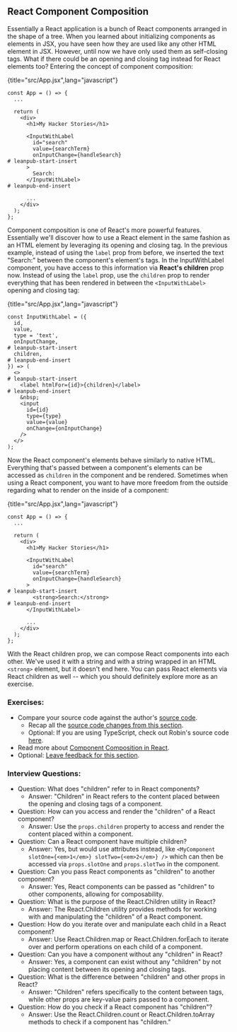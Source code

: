 ## React Component Composition

Essentially a React application is a bunch of React components arranged in the shape of a tree. When you learned about initializing components as elements in JSX, you have seen how they are used like any other HTML element in JSX. However, until now we have only used them as self-closing tags. What if there could be an opening and closing tag instead for React elements too? Entering the concept of component composition:

{title="src/App.jsx",lang="javascript"}
~~~~~~~
const App = () => {
  ...

  return (
    <div>
      <h1>My Hacker Stories</h1>

      <InputWithLabel
        id="search"
        value={searchTerm}
        onInputChange={handleSearch}
# leanpub-start-insert
      >
        Search:
      </InputWithLabel>
# leanpub-end-insert

      ...
    </div>
  );
};
~~~~~~~

Component composition is one of React's more powerful features. Essentially we'll discover how to use a React element in the same fashion as an HTML element by leveraging its opening and closing tag. In the previous example, instead of using the `label` prop from before, we inserted the text "Search:" between the component's element's tags. In the InputWithLabel component, you have access to this information via **React's children** prop now. Instead of using the `label` prop, use the `children` prop to render everything that has been rendered in between the `<InputWithLabel>` opening and closing tag:

{title="src/App.jsx",lang="javascript"}
~~~~~~~
const InputWithLabel = ({
  id,
  value,
  type = 'text',
  onInputChange,
# leanpub-start-insert
  children,
# leanpub-end-insert
}) => (
  <>
# leanpub-start-insert
    <label htmlFor={id}>{children}</label>
# leanpub-end-insert
    &nbsp;
    <input
      id={id}
      type={type}
      value={value}
      onChange={onInputChange}
    />
  </>
);
~~~~~~~

Now the React component's elements behave similarly to native HTML. Everything that's passed between a component's elements can be accessed as `children` in the component and be rendered. Sometimes when using a React component, you want to have more freedom from the outside regarding what to render on the inside of a component:

{title="src/App.jsx",lang="javascript"}
~~~~~~~
const App = () => {
  ...

  return (
    <div>
      <h1>My Hacker Stories</h1>

      <InputWithLabel
        id="search"
        value={searchTerm}
        onInputChange={handleSearch}
      >
# leanpub-start-insert
        <strong>Search:</strong>
# leanpub-end-insert
      </InputWithLabel>

      ...
    </div>
  );
};
~~~~~~~

With the React children prop, we can compose React components into each other. We've used it with a string and with a string wrapped in an HTML `<strong>` element, but it doesn't end here. You can pass React elements via React children as well -- which you should definitely explore more as an exercise.

### Exercises:

* Compare your source code against the author's [source code](https://bit.ly/492oks5).
  * Recap all the [source code changes from this section](https://bit.ly/3u4KkDB).
  * Optional: If you are using TypeScript, check out Robin's source code [here](https://bit.ly/3Eebr23).
* Read more about [Component Composition in React](https://www.robinwieruch.de/react-component-composition/).
* Optional: [Leave feedback for this section](https://forms.gle/L2GgfHVjAAwbqudq8).

### Interview Questions:

* Question: What does "children" refer to in React components?
  * Answer: "Children" in React refers to the content placed between the opening and closing tags of a component.
* Question: How can you access and render the "children" of a React component?
  * Answer: Use the `props.children` property to access and render the content placed within a component.
* Question: Can a React component have multiple children?
  * Answer: Yes, but would use attributes instead, like `<MyComponent slotOne={<em>1</em>} slotTwo={<em>2</em>} />` which can then be accessed via `props.slotOne` and `props.slotTwo` in the component.
* Question: Can you pass React components as "children" to another component?
  * Answer: Yes, React components can be passed as "children" to other components, allowing for composability.
* Question: What is the purpose of the React.Children utility in React?
  * Answer: The React.Children utility provides methods for working with and manipulating the "children" of a React component.
* Question: How do you iterate over and manipulate each child in a React component?
  * Answer: Use React.Children.map or React.Children.forEach to iterate over and perform operations on each child of a component.
* Question: Can you have a component without any "children" in React?
  * Answer: Yes, a component can exist without any "children" by not placing content between its opening and closing tags.
* Question: What is the difference between "children" and other props in React?
  * Answer: "Children" refers specifically to the content between tags, while other props are key-value pairs passed to a component.
* Question: How do you check if a React component has "children"?
  * Answer: Use the React.Children.count or React.Children.toArray methods to check if a component has "children."